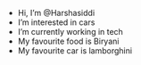 - Hi, I’m @Harshasiddi
- I’m interested in cars
- I’m currently working in tech
- My favourite food is Biryani
- My favourite car is lamborghini



